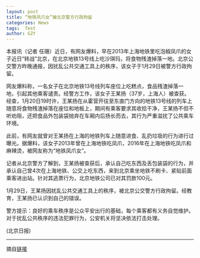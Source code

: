 ```yaml
---
layout: post
title: “地铁凤爪女”被北京警方行政拘留
categories: News
tags:  Test
author: GZY
---
```


本报讯（记者 任珊）近日，有网友爆料，早在2013年上海地铁里吃泡椒凤爪的女子近日“转战”北京，在北京地铁13号线上吃沙琪玛，将食物残渣掉落一地。北京公交警方昨晚通报，因扰乱公共交通工具上的秩序，该女子于1月29日被警方行政拘留。

网友爆料称，一名女子在北京地铁13号线列车座位上吃糕点，食品残渣掉落一地，引起其他乘客谴责。经警方工作，该女子王某扬（37岁，上海人）被查获。经查，1月20日19时许，王某扬在从霍营开往至东直门方向的地铁13号线的列车上随意将食物残渣掉落在座位和地板上，期间有乘客要求其收拾干净，王某扬不但不听劝阻，还把食品外包装袋抛弃在车厢内后扬长而去，其行为严重滋扰了公共乘车环境。

此前，有网友就曾对王某扬在上海的地铁列车上随意进食、乱扔垃圾的行为进行过曝光。据爆料，该女子2013年曾在上海地铁吃凤爪，2016年在上海地铁吃凤爪和麻辣烫，被网友称为“地铁凤爪女”。

记者从北京警方了解到，王某扬被查获后，承认自己吃东西及丢包装袋的行为，并承认自己曾4次在上海地铁、公交上吃东西，来到北京乘坐地铁不刷卡、紧贴前面乘客进出站。针对其逃票行为，北京地铁公司已对其罚款100元。

1月29日，王某扬因扰乱公共交通工具上的秩序，被北京公交警方行政拘留。经教育，王某扬已认识到自己的错误。

警方提示：良好的乘车秩序是公众平安出行的基础，每个乘客都有义务自觉维护。对于扰乱公共秩序的违法犯罪行为，公安机关将坚决依法打击处理。

(北京日报)

*****

摘自[链接](http://new.qq.com/omn/20190131/20190131A06VQN.html)